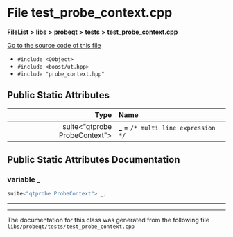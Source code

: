 

# File test\_probe\_context.cpp



[**FileList**](files.md) **>** [**libs**](dir_6719ab1f1f7655efc2fa43f7eb574fd1.md) **>** [**probeqt**](dir_22ab9f3959c1273824a5221c73ee839d.md) **>** [**tests**](dir_c1613d43beada98aaa8aaa25db1fb827.md) **>** [**test\_probe\_context.cpp**](test__probe__context_8cpp.md)

[Go to the source code of this file](test__probe__context_8cpp_source.md)



* `#include <QObject>`
* `#include <boost/ut.hpp>`
* `#include "probe_context.hpp"`























## Public Static Attributes

| Type | Name |
| ---: | :--- |
|  suite&lt;"qtprobe ProbeContext"&gt; | [**\_**](#variable-_)   = `/* multi line expression */`<br> |










































## Public Static Attributes Documentation




### variable \_ 

```C++
suite<"qtprobe ProbeContext"> _;
```




<hr>

------------------------------
The documentation for this class was generated from the following file `libs/probeqt/tests/test_probe_context.cpp`

